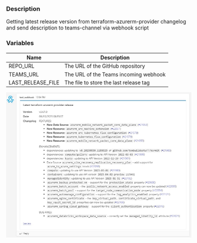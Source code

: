 
### Description
Getting latest release version from terraform-azurerm-provider changelog and send description to teams-channel via webhook script

### Variables
| Name              | Description                            |
|-------------------|----------------------------------------|
| REPO_URL          | The URL of the GitHub repository       |
| TEAMS_URL         | The URL of the Teams incoming webhook  |
| LAST_RELEASE_FILE | The file to store the last release tag |

![alt text](https://github.com/Ihar-Ratner/changelog-webhook/blob/[main]/webhook.example.jpg?raw=true)